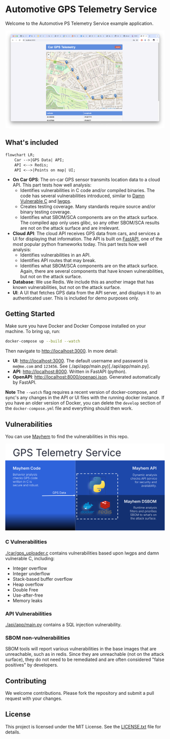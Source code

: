 # Automotive GPS Telemetry Service 

Welcome to the Automotive PS Telemetry Service example application.

![GPS Telemetry Image](./gps_telemetry_image.png)


## What's included

```mermaid
flowchart LR;
    Car -->|GPS Data| API;
    API <--> Redis;
    API <-->|Points on map| UI;
```

- **On Car GPS**: The on-car GPS sensor transmits location data to a cloud API.
  This part tests how well analysis:
    - Identifies vulnerabilities in C code and/or compiled binaries. The code has
      several vulnerabilities introduced, similar to [Damn Vulnerable
      C](https://github.com/hardik05/Damn_Vulnerable_C_Program) and
      [lwgps](https://github.com/MaJerle/lwgps).  
    - Creates testing coverage. Many standards require source and/or binary
      testing coverage. 
    - Identifies what SBOM/SCA components are on the attack surface. The
      compiled app only uses glibc, so any other SBOM/SCA results are not on
      the attack surface and are irrelevant. 
- **Cloud API**: The cloud API receives GPS data from cars, and services a UI
  for displaying that information. The API is built on
  [FastAPI](https://fastapi.tiangolo.com/), one of the most popular python
  frameworks today.  This part tests how well analysis: 
    - Identifies vulnerabilities in an API.
    - Identifies API routes that may break. 
    - Identifies what SBOM/SCA components are on the attack surface. Again,
      there are several components that have known vulnerabilities, but not on
      the attack surface. 
- **Database**: We use Redis. We include this as another image that has known
  vulnerabilities, but not on the attack surface. 
- **UI**: A UI that fetches GPS data from the API server, and displays it to an
  authenticated user. This is included for demo purposes only. 

## Getting Started

Make sure you have Docker and Docker Compose installed on your machine. To
bring up, run:
```sh
docker-compose up --build --watch
```

Then navigate to [http://localhost:3000](http://localhost:3000). In more detail: 

  - **UI**: [http://localhost:3000](http://localhost:3000). The default username and password is
    `me@me.com` and `123456`.  See (./api/app/main.py)[./api/app/main.py].
  - **API**: [http://localhost:8000](http://localhost:8000). Written in FastAPI (python).
  - **OpenAPI**:
    [http://localhost:8000/openapi.json](http://localhost:8000/openapi.json).
    Generated automatically by FastAPI. 

**Note** The `--watch` flag requires a recent version of docker-compose, and sync's any
changes in the API or UI files with the running docker instance. If you have an
older version of Docker, you can delete the `develop` section of the
`docker-compose.yml` file and everything should then work. 


## Vulnerabilities

You can use [Mayhem](https://mayhem.security) to find the vulnerabilities in
this repo.  

![Mayhem Overview Image](./mayhem_overview.svg)

### C Vulnerabilities

[./car/gps_uploader.c](./car/gps_uploader.c) contains vulnerabilities based
upon lwgps and damn vulnerable C, including:
  * Integer overflow
  * Integer underflow
  * Stack-based buffer overflow
  * Heap overflow
  * Double Free
  * Use-after-free
  * Memory leaks

### API Vulnerabilities
[./api/app/main.py](./api/app/main.py) contains a SQL injection vulnerability.

### SBOM non-vulnerabilities
SBOM tools will report various vulnerabilities in the base images that are
unreachable, such as in redis. Since they are unreachable (not on the attack
surface), they do not need to be remediated and are often considered "false
positives" by developers. 


## Contributing

We welcome contributions. Please fork the repository and submit a pull request with your changes.

## License

This project is licensed under the MIT License. See the [LICENSE.txt](./LICENSE.txt) file for details.

